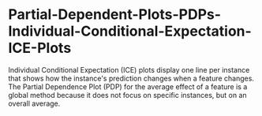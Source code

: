 # Partial-Dependent-Plots-PDPs-Individual-Conditional-Expectation-ICE-Plots
Individual Conditional Expectation (ICE) plots display one line per instance that shows how the instance's prediction changes when a feature changes. The Partial Dependence Plot (PDP) for the average effect of a feature is a global method because it does not focus on specific instances, but on an overall average.

